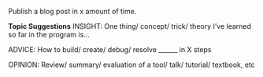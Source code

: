 Publish a blog post in x amount of time.

**Topic Suggestions**
INSIGHT: One thing/ concept/ trick/ theory I’ve learned so far in the program is…

ADVICE:  How to build/ create/ debug/ resolve ______ in X steps

OPINION: Review/ summary/ evaluation of a tool/ talk/ tutorial/ textbook, etc  
